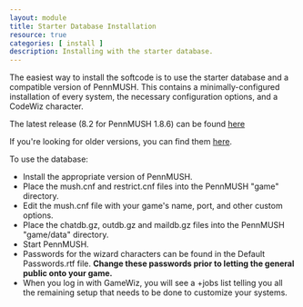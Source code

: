 ```yaml
---
layout: module
title: Starter Database Installation
resource: true
categories: [ install ]
description: Installing with the starter database.
---
```


The easiest way to install the softcode is to use the starter database and a compatible version of PennMUSH.  This contains a minimally-configured installation of every system, the necessary configuration options, and a CodeWiz character.

The latest release (8.2 for PennMUSH 1.8.6) can be found [here](https://github.com/lynnfaraday/MUSH/blob/master/farasoftcode/Releases/FaraMUSHCode%20Starter%20DB%20-%208.2%20for%201.8.6%20p0.zip)

If you're looking for older versions, you can find them [here](https://github.com/lynnfaraday/MUSH/tree/master/farasoftcode/Installers/DBs).


To use the database:

* Install the appropriate version of PennMUSH.
* Place the mush.cnf and restrict.cnf files into the PennMUSH "game" directory.
* Edit the mush.cnf file with your game's name, port, and other custom options.
* Place the chatdb.gz, outdb.gz and maildb.gz files into the PennMUSH "game/data" directory.
* Start PennMUSH.
* Passwords for the wizard characters can be found in the Default Passwords.rtf file.  **Change these passwords prior to letting the general public onto your game.**
* When you log in with GameWiz, you will see a +jobs list telling you all the remaining setup that needs to be done to customize your systems.

